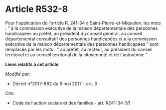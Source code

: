 # Article R532-8

Pour l'application de l'article R. 241-34 à Saint-Pierre-et-Miquelon, les mots : " à la commission exécutive de la maison
départementale des personnes handicapées au préfet, au président du conseil général, au conseil départemental consultatif des
personnes handicapées et à la commission exécutive de la maison départementale des personnes handicapées ” sont remplacés par
les mots : " au préfet, au recteur, au président du conseil territorial et au conseil territorial de la citoyenneté et de
l'autonomie ”.

**Liens relatifs à cet article**

_Modifié par_:

  - Décret n°2017-882 du 9 mai 2017 - art. 3

_Cite_:

  - Code de l'action sociale et des familles - art. R241-34 (V)
